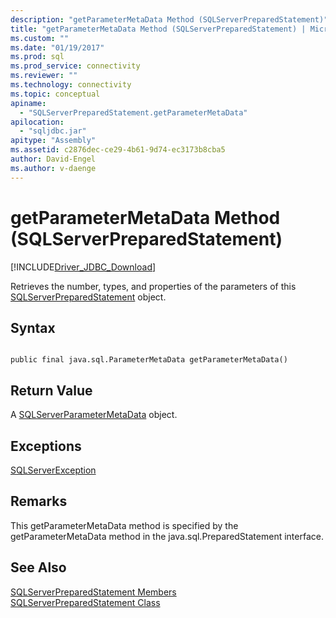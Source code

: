 ```yaml
---
description: "getParameterMetaData Method (SQLServerPreparedStatement)"
title: "getParameterMetaData Method (SQLServerPreparedStatement) | Microsoft Docs"
ms.custom: ""
ms.date: "01/19/2017"
ms.prod: sql
ms.prod_service: connectivity
ms.reviewer: ""
ms.technology: connectivity
ms.topic: conceptual
apiname: 
  - "SQLServerPreparedStatement.getParameterMetaData"
apilocation: 
  - "sqljdbc.jar"
apitype: "Assembly"
ms.assetid: c2876dec-ce29-4b61-9d74-ec3173b8cba5
author: David-Engel
ms.author: v-daenge
---
```

# getParameterMetaData Method (SQLServerPreparedStatement)
[!INCLUDE[Driver_JDBC_Download](../../../includes/driver_jdbc_download.md)]

  Retrieves the number, types, and properties of the parameters of this [SQLServerPreparedStatement](../../../connect/jdbc/reference/sqlserverpreparedstatement-class.md) object.  
  
## Syntax  
  
```  
  
public final java.sql.ParameterMetaData getParameterMetaData()  
```  
  
## Return Value  
 A [SQLServerParameterMetaData](../../../connect/jdbc/reference/sqlserverparametermetadata-class.md) object.  
  
## Exceptions  
 [SQLServerException](../../../connect/jdbc/reference/sqlserverexception-class.md)  
  
## Remarks  
 This getParameterMetaData method is specified by the getParameterMetaData method in the java.sql.PreparedStatement interface.  
  
## See Also  
 [SQLServerPreparedStatement Members](../../../connect/jdbc/reference/sqlserverpreparedstatement-members.md)   
 [SQLServerPreparedStatement Class](../../../connect/jdbc/reference/sqlserverpreparedstatement-class.md)  
  
  
